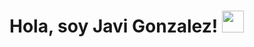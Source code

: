 # Hola, soy Javi Gonzalez! <img src='https://camo.githubusercontent.com/b88b69e09013b1ba6423f643373ea6441e93aa299bf2dab5446c5d872b0bf3fa/68747470733a2f2f75706c6f6164732e636f6c6c65637463646e2e636f6d2f3566326536663836623563356331336165373831316231312d313539363939353930393235302e676966' width='35px' />

